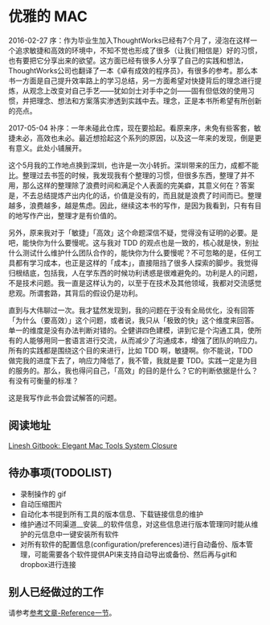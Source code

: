 # 优雅的 MAC

2016-02-27 序：作为毕业生加入ThoughtWorks已经有7个月了，浸泡在这样一个追求敏捷和高效的环境中，不知不觉也形成了很多（让我们相信是）好的习惯，也有要把它分享出来的欲望。这方面已经有很多人分享了自己的实践和想法，ThoughtWorks公司也翻译了一本《卓有成效的程序员》，有很多的参考。那么本书一方面是自己提升效率路上的学习总结，另一方面希望对快捷背后的理念进行提炼，从观念上改变对自己手艺——犹如剑士对手中之剑——固有但低效的使用习惯，并把理念、想法和方案落实渗透到实践中去。理念，正是本书所希望有所创新的亮点。

2017-05-04 补序：一年未碰此仓库，现在要拾起。看原来序，未免有些客套，敏捷未必，高效也未必。最近想拾起这个系列的原因，以及这一年来的发现，倒是更有意义。此处小铺展开。

这个5月我的工作地点换到深圳，也许是一次小转折。深圳带来的压力，成都不能比。整理过去书签的时候，我发现我有个整理的习惯，但很多东西，整理了并不用，那么这样的整理除了浪费时间和满足个人表面的完美癖，其意义何在？答案是，不去总结提炼产出内化的话，价值是没有的，而且就是浪费了时间而已。整理越多，浪费越多，越是焦虑。因此，继续这本书的写作，是因为我看到，只有有目的地写作产出，整理才是有价值的。

另外，原来我对于「敏捷」「高效」这个命题深信不疑，觉得没有证明的必要。是吧，能快你为什么要慢呢。这与我对 TDD 的观点也是一致的，核心就是快，别扯什么测试什么维护什么团队合作的，能快你为什么要慢呢？不可忽略的是，任何工具都有学习成本，也正是这样的「成本」，直接阻挡了很多人探索的脚步。我觉得归根结底，包括我，人在学东西的时候功利诱惑是很难避免的。功利是人的问题，不是技术问题。我一直是这样认为的，以至于在技术及其他领域，我都对交流感觉悲观。所谓套路，其背后的假设仍是功利。

直到与大伟聊过一次。我才猛然发现到，我的问题在于没有全局优化，没有回答「为什么（要高效）」这个问题，或者说，我只从「极致的快」这个维度来回答。单一的维度是没有办法判断对错的。仝健讲四色建模，讲到它是个沟通工具，使所有的人能够用同一套语言进行交流，从而减少了沟通成本，增强了团队的响应力。所有的实践都是围绕这个目的来进行，比如 TDD 啊，敏捷啊。你不能说，TDD 做完我的进度下去了，响应力降低了，我不管，我就是要 TDD。实践一定是为目的服务的。那么，我也得问自己，「高效」的目的是什么？它的判断依据是什么？有没有可衡量的标准？

这是我写作此书会尝试解答的问题。

## 阅读地址

[Linesh Gitbook: Elegant Mac Tools System Closure](https://www.gitbook.com/book/linesh/gitbook-elegant-mac-tools-system-closure/details)


## 待办事项(TODOLIST)

* 录制操作的 gif
* 自动压缩图片
* 自动化本书提到所有工具的版本信息、下载链接信息的维护
* 维护通过不同渠道__安装__的软件信息，对这些信息进行版本管理同时能从维护的元信息中一键安装所有软件
* 对所有软件的配置信息(configuration/preferences)进行自动备份、版本管理，可能需要各个软件提供API来支持自动导出或备份、然后再与git和dropbox进行连接


## 别人已经做过的工作

请参考[参考文章-Reference一节](publish/reference/reference.md)。
